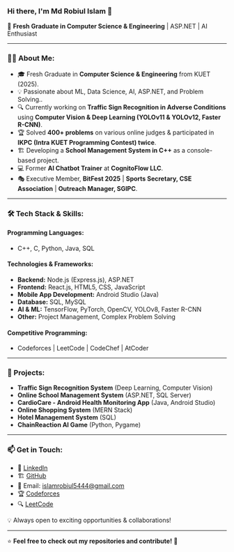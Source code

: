 ### Hi there, I'm **Md Robiul Islam** 👋

🚀 **Fresh Graduate in Computer Science & Engineering** | ASP.NET | AI Enthusiast

---

### 👨‍💻 About Me:
- 🎓 Fresh Graduate in **Computer Science & Engineering** from KUET (2025).
- 💡 Passionate about ML, Data Science, AI, ASP.NET, and Problem Solving..
- 🔍 Currently working on **Traffic Sign Recognition in Adverse Conditions** using **Computer Vision & Deep Learning (YOLOv11 & YOLOv12, Faster R-CNN)**.
- 🏆 Solved **400+ problems** on various online judges & participated in **IKPC (Intra KUET Programming Contest) twice**.
- 🏗️ Developing a **School Management System in C++** as a console-based project.
- 💻 Former **AI Chatbot Trainer** at **CognitoFlow LLC**.
- 🎭 Executive Member, **BitFest 2025** | **Sports Secretary, CSE Association** | **Outreach Manager, SGIPC**.

---

### 🛠️ Tech Stack & Skills:

#### **Programming Languages:**
- C++, C, Python, Java, SQL

#### **Technologies & Frameworks:**
- **Backend:** Node.js (Express.js), ASP.NET
- **Frontend:** React.js, HTML5, CSS, JavaScript
- **Mobile App Development:** Android Studio (Java)
- **Database:** SQL, MySQL
- **AI & ML:** TensorFlow, PyTorch, OpenCV, YOLOv8, Faster R-CNN
- **Other:** Project Management, Complex Problem Solving


#### **Competitive Programming:**
- Codeforces | LeetCode | CodeChef | AtCoder

---

### 📌 Projects:
- **Traffic Sign Recognition System** (Deep Learning, Computer Vision)
- **Online School Management System** (ASP.NET, SQL Server)
- **CardioCare - Android Health Monitoring App** (Java, Android Studio)
- **Online Shopping System** (MERN Stack)
- **Hotel Management System** (SQL)
- **ChainReaction AI Game** (Python, Pygame)

---

### 📫 Get in Touch:
- 💼 [LinkedIn](https://www.linkedin.com/in/md-robiul-islam-a926aa206/)
- 🏗️ [GitHub](https://github.com/robiulislam99)
- 📧 Email: islamrobiul5444@gmail.com
- 🏆 [Codeforces](https://codeforces.com/profile/RoBiul01)
- 🔍 [LeetCode](https://leetcode.com/u/RoBiul_10/)

💡 Always open to exciting opportunities & collaborations!

---

⭐ **Feel free to check out my repositories and contribute!** 🚀
